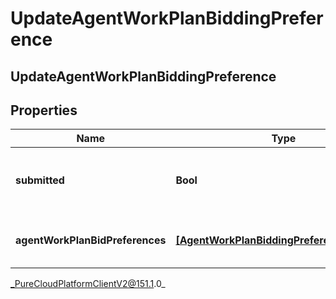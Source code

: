 # UpdateAgentWorkPlanBiddingPreference

## UpdateAgentWorkPlanBiddingPreference

## Properties

|Name | Type | Description | Notes|
|------------ | ------------- | ------------- | -------------|
| **submitted** | **Bool** | Whether the preference is submitted | |
| **agentWorkPlanBidPreferences** | [**[AgentWorkPlanBiddingPreferenceRequest]**](AgentWorkPlanBiddingPreferenceRequest) | The list of work plan bidding preferences | |



_PureCloudPlatformClientV2@151.1.0_
